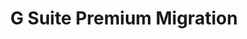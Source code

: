 ---sort_key: 7layout: "sku"id: g-suite-premium-migration-setuptitle: "G Suite Premium Migration"heading: "G Suite Premium Migration"sub-title: "Emails, contacts and calendars migrated for 10 users. Unlimited mailboxes configured for your team."category: "Sales Digital Transformation"category_description: "Modernise businesses with next-gen tech."keywords: ""features: - feature: "Files, Emails, Contacts and Calendars migrated for 10 users" - feature: "Unlimited mailboxes configured for your team" - feature: "Professional project management" - feature: "Less than 30 days full implementation time" - feature: "30 days post-project support"price: "2499"unit: "setup"australia_only: ""---